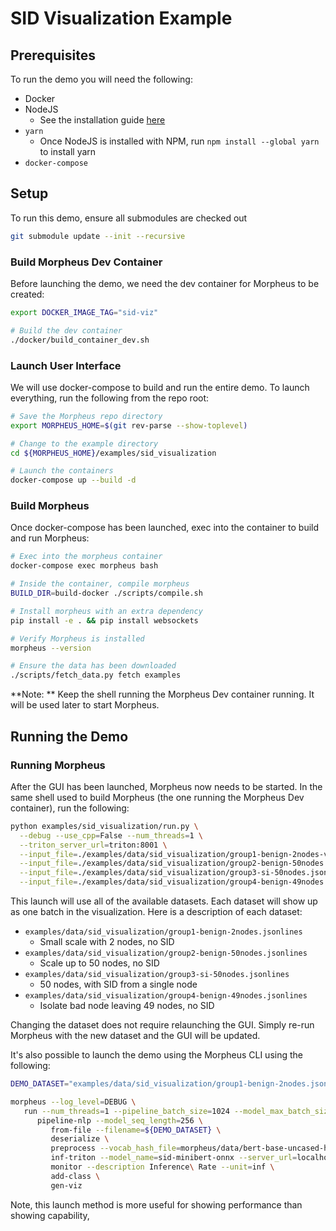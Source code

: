 # SID Visualization Example

## Prerequisites

To run the demo you will need the following:
- Docker
- NodeJS
  - See the installation guide [here](https://nodejs.org/en/download/)
- `yarn`
  - Once NodeJS is installed with NPM, run `npm install --global yarn` to install yarn
- `docker-compose`

## Setup

To run this demo, ensure all submodules are checked out

```bash
git submodule update --init --recursive
```

### Build Morpheus Dev Container

Before launching the demo, we need the dev container for Morpheus to be created:

```bash
export DOCKER_IMAGE_TAG="sid-viz"

# Build the dev container
./docker/build_container_dev.sh
```

### Launch User Interface

We will use docker-compose to build and run the entire demo. To launch everything, run the following from the repo root:

```bash
# Save the Morpheus repo directory
export MORPHEUS_HOME=$(git rev-parse --show-toplevel)

# Change to the example directory
cd ${MORPHEUS_HOME}/examples/sid_visualization

# Launch the containers
docker-compose up --build -d
```

### Build Morpheus

Once docker-compose has been launched, exec into the container to build and run Morpheus:

```bash
# Exec into the morpheus container
docker-compose exec morpheus bash

# Inside the container, compile morpheus
BUILD_DIR=build-docker ./scripts/compile.sh

# Install morpheus with an extra dependency
pip install -e . && pip install websockets

# Verify Morpheus is installed
morpheus --version

# Ensure the data has been downloaded
./scripts/fetch_data.py fetch examples
```

**Note: ** Keep the shell running the Morpheus Dev container running. It will be used later to start Morpheus.

## Running the Demo

### Running Morpheus

After the GUI has been launched, Morpheus now needs to be started. In the same shell used to build Morpheus (the one running the Morpheus Dev container), run the following:

```bash
python examples/sid_visualization/run.py \
  --debug --use_cpp=False --num_threads=1 \
  --triton_server_url=triton:8001 \
  --input_file=./examples/data/sid_visualization/group1-benign-2nodes-v2.jsonlines \
  --input_file=./examples/data/sid_visualization/group2-benign-50nodes.jsonlines \
  --input_file=./examples/data/sid_visualization/group3-si-50nodes.jsonlines \
  --input_file=./examples/data/sid_visualization/group4-benign-49nodes.jsonlines
```

This launch will use all of the available datasets. Each dataset will show up as one batch in the visualization. Here is a description of each dataset:

- `examples/data/sid_visualization/group1-benign-2nodes.jsonlines`
  - Small scale with 2 nodes, no SID
- `examples/data/sid_visualization/group2-benign-50nodes.jsonlines`
  - Scale up to 50 nodes, no SID
- `examples/data/sid_visualization/group3-si-50nodes.jsonlines`
  - 50 nodes, with SID from a single node
- `examples/data/sid_visualization/group4-benign-49nodes.jsonlines`
  - Isolate bad node leaving 49 nodes, no SID

Changing the dataset does not require relaunching the GUI. Simply re-run Morpheus with the new dataset and the GUI will be updated.

It's also possible to launch the demo using the Morpheus CLI using the following:

```bash
DEMO_DATASET="examples/data/sid_visualization/group1-benign-2nodes.jsonlines"

morpheus --log_level=DEBUG \
   run --num_threads=1 --pipeline_batch_size=1024 --model_max_batch_size=32 --edge_buffer_size=4 --use_cpp=False \
      pipeline-nlp --model_seq_length=256 \
         from-file --filename=${DEMO_DATASET} \
         deserialize \
         preprocess --vocab_hash_file=morpheus/data/bert-base-uncased-hash.txt --truncation=True --do_lower_case=True --add_special_tokens=False \
         inf-triton --model_name=sid-minibert-onnx --server_url=localhost:8001 --force_convert_inputs=True \
         monitor --description Inference\ Rate --unit=inf \
         add-class \
         gen-viz
```

Note, this launch method is more useful for showing performance than showing capability,
